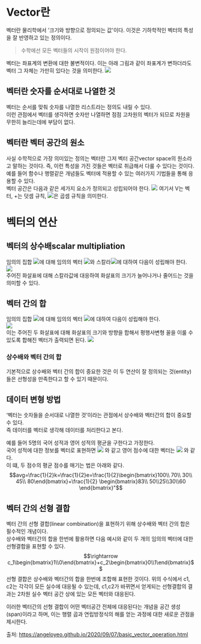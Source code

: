 # Vector란
벡터란 물리학에서 '크기와 방향으로 정의되는 값'이다. 이것은 기하학적인 벡터의 특성을 잘 반영하고 있는 정의이다.  
> 수학에선 모든 벡터들의 시작이 원점이어야 한다.   

벡터는 좌표계의 변환에 대한 불변적이다. 이는 아래 그림과 같이 좌표계가 변하더라도 벡터 그 자체는 가만히 있다는 것을 의미한다.
![](https://raw.githubusercontent.com/angeloyeo/angeloyeo.github.io/master/pics/2020-09-07-basic_vector_operation/pic1.png)

## 벡터란 숫자를 순서대로 나열한 것
벡터는 순서를 맞춰 숫자를 나열한 리스트라는 정의도 내릴 수 있다.  
이런 관점에서 벡터를 생각하면 숫자만 나열하면 점점 고차원의 벡터가 되므로 차원을 무한히 늘리는데에 부담이 없다.

## 벡터란 벡터 공간의 원소
사실 수학적으로 가장 의미있는 정의는 벡터란 그저 벡터 공간vector space의 원소라고 말하는 것이다. 즉, 이런 특성을 가진 것들은 벡터로 취급해서 다룰 수 있다는 것이다.   
예를 들어 함수나 행렬같은 개념들도 벡터에 적용할 수 있는 여러가지 기법들을 통해 응용할 수 있다.  
벡터 공간은 다음과 같은 세가지 요소가 정의되고 성립되어야 한다. <img src="https://render.githubusercontent.com/render/math?math=(V,+,\cdot)"> 여기서 V는 벡터, +는 덧셈 규칙, <img src="https://render.githubusercontent.com/render/math?math=\cdot">은 곱셈 규칙을 의미한다. 

# 벡터의 연산
## 벡터의 상수배scalar multipliation
임의의 집합 <img src="https://render.githubusercontent.com/render/math?math=V(\neq\varnothing)">에 대해 임의의 벡터 <img src="https://render.githubusercontent.com/render/math?math=x\in V">와 스칼라<img src="https://render.githubusercontent.com/render/math?math=k \in \mathbb{R}">에 대하여 다음이 성립해야 한다.   
<img src="https://render.githubusercontent.com/render/math?math=x\in V, k\in mathbb{R}\rightarrow kx\in V">  
주어진 화살표에 대해 스칼라값에 대응하여 화살표의 크기가 늘어나거나 줄어드는 것을 의미할 수 있다. 

## 벡터 간의 합
임의의 집합 <img src="https://render.githubusercontent.com/render/math?math=V(\neq\varnothing)">에 대해 임의의 벡터 <img src="https://render.githubusercontent.com/render/math?math=x,y\in V">에 대하여 다음이 성립해야 한다.   
<img src="https://render.githubusercontent.com/render/math?math=x,y\in V, \rightarrow x+y\in V">  
이는 주어진 두 화살표에 대해 화살표의 크기와 방향을 합해서 평행사변형 꼴을 이룰 수 있도록 합해진 벡터가 출력되면 된다. ![](https://raw.githubusercontent.com/angeloyeo/angeloyeo.github.io/master/pics/2020-09-07-basic_vector_operation/pic3.png)

### 상수배와 벡터 간의 합
기본적으로 상수배와 벡터 간의 합이 중요한 것은 이 두 연산이 잘 정의되는 것(entity)들은 선형성을 만족한다고 할 수 있기 때문이다.

## 데이터 변형 방법
‘벡터는 숫자들을 순서대로 나열한 것’이라는 관점에서 상수배와 벡터간의 합이 중요할 수 있다.  
즉 데이터를 벡터로 생각해 데이터를 처리한다고 본다.

예를 들어 5명의 국어 성적과 영어 성적의 평균을 구한다고 가정한다.   
국어 성적에 대한 정보를 벡터로 표현하면 <img src="https://render.githubusercontent.com/render/math?math=k=\begin{bmatrix}100\\ 70\\ 30\\ 45\\ 80\end{bmatrix}"> 와 같고 영어 점수에 대한 벡터는 <img src="https://render.githubusercontent.com/render/math?math=e=\begin{bmatrix}83\\ 50\\ 25\\ 30\\ 60\end{bmatrix}"> 와 같다.   
이 떄, 두 점수의 평균 점수를 매기는 법은 아래와 같다. 
$$avg=\frac{1}{2}k=\frac{1}{2}e=\frac{1}{2}\begin{bmatrix}100\\ 70\\ 30\\ 45\\ 80\end{bmatrix}+\frac{1}{2} \begin{bmatrix}83\\ 50\\25\\30\\60 \end{bmatrix}"$$

## 벡터 간의 선형 결합
벡터 간의 선형 결합(linear combination)을 표현하기 위해 상수배와 벡터 간의 합은 필수적인 개념이다.  
상수배와 벡터간의 합을 한번에 활용하면 다음 예시와 같이 두 개의 임의의 벡터에 대한 선형결합을 표현할 수 있다. 
$$\rightarrow c_1\begin{bmatrix}1\\0\end{bmatrix}+c_2\begin{bmatrix}0\\1\end{bmatrix}$$
선형 결합은 상수배와 벡터간의 합을 한번에 조합해 표현한 것이다. 위의 수식에서 c1, c2는 각각이 모든 실수에 대응될 수 있는데, c1,c2가 바뀌면서 얻게되는 선형결합의 결과는 2차원 실수 벡터 공간 상에 있는 모든 벡터와 대응된다. 

이러한 벡터간의 선형 결합이 어떤 벡터공간 전체에 대응된다는 개념을 공간 생성(span)이라고 하며, 이는 행렬 곱과 연립방정식의 해를 얻는 과정에 대한 새로운 관점을 제시한다.

출처: https://angeloyeo.github.io/2020/09/07/basic_vector_operation.html